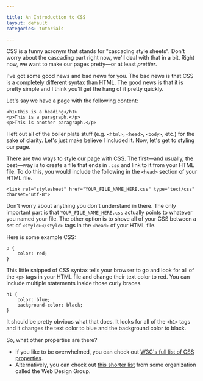 ```yaml
---

title: An Introduction to CSS
layout: default
categories: tutorials

---
```


CSS is a funny acronym that stands for "cascading style sheets". Don't worry about the cascading part right now, we'll deal with that in a bit. Right now, we want to make our pages pretty—or at least *prettier*.

I've got some good news and bad news for you. The bad news is that CSS is a completely different syntax than HTML. The good news is that it is pretty simple and I think you'll get the hang of it pretty quickly.

Let's say we have a page with the following content:

	<h1>This is a heading</h1>
	<p>This is a paragraph.</p>
	<p>This is another paragraph.</p>
	
I left out all of the boiler plate stuff (e.g. `<html>`, `<head>`, `<body>`, etc.) for the sake of clarity. Let's just make believe I included it. Now, let's get to styling our page.
	
There are two ways to style our page with CSS. The first—and usually, the best—way is to create a file that ends in `.css` and link to it from your HTML file. To do this, you would include the following in the `<head>` section of your HTML file.
	
	<link rel="stylesheet" href="YOUR_FILE_NAME_HERE.css" type="text/css" charset="utf-8">

Don't worry about anything you don't understand in there. The only important part is that `YOUR_FILE_NAME_HERE.css` actually points to whatever you named your file. The other option is to shove all of your CSS between a set of `<style></style>` tags in the `<head>` of your HTML file.

Here is some example CSS:

	p {
		color: red;
	}

This little snipped of CSS syntax tells your browser to go and look for all of the `<p>` tags in your HTML file and change their text color to red. You can include multiple statements inside those curly braces.
	
	h1 {
		color: blue;
		background-color: black;
	}
	
It should be pretty obvious what that does. It looks for all of the `<h1>` tags and it changes the text color to blue and the background color to black.
	
So, what other properties are there?

* If you like to be overwhelmed, you can check out [W3C's full list of CSS properties](http://www.w3.org/TR/CSS2/propidx.html).
* Alternatively, you can check out [this shorter list](http://htmlhelp.com/reference/css/properties.html) from some organization called the Web Design Group.
